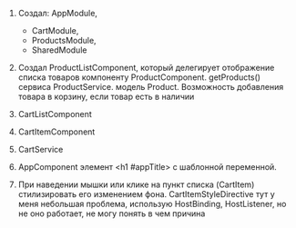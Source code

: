 1. Создал:
 AppModule, 
    - CartModule, 
    - ProductsModule, 
    - SharedModule

2. Создал ProductListComponent, который делегирует отображение списка товаров
   компоненту ProductComponent. 
   getProducts() сервиса ProductService.
   модель Product. 
   Возможность добавления товара в корзину, если товар есть в наличии

3. CartListComponent

4. СartItemComponent

5. CartService

6. AppComponent элемент <h1 #appTitle></h1> с шаблонной переменной.

7. При наведении мышки или клике на пункт списка (CartItem) стилизировать его изменением фона. 
CartItemStyleDirective тут у меня небольшая проблема, использую HostBinding, HostListener, но не оно работает, не могу понять в чем причина

